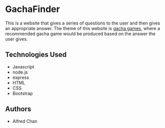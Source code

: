 # GachaFinder

This is a website that gives a series of questions to the user and then gives an appropriate answer. The theme of this website is [gacha games](https://en.wikipedia.org/wiki/Gacha_game), where a recommended gacha game would be produced based on the answer the user gives.

## Technologies Used

* Javascript
* node.js
* express
* HTML
* CSS
* Bootstrap

## Authors

* Alfred Chan